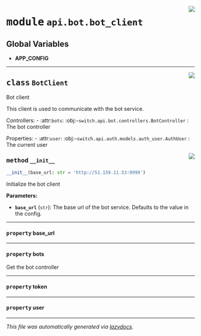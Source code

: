 <!-- markdownlint-disable -->

<a href="../../../src/switch/api/bot/bot_client.py#L0"><img align="right" src="https://img.shields.io/badge/-source-cccccc?style=flat-square"/></a>

# <kbd>module</kbd> `api.bot.bot_client`




**Global Variables**
---------------
- **APP_CONFIG**


---

<a href="../../../src/switch/api/bot/bot_client.py#L7"><img align="right" src="https://img.shields.io/badge/-source-cccccc?style=flat-square"/></a>

## <kbd>class</kbd> `BotClient`
Bot client 

This client is used to communicate with the bot service. 

Controllers: 
    - :attr:`bots`: :obj:`~switch.api.bot.controllers.BotController` : The bot controller 

Properties: 
    - :attr:`user`: :obj:`~switch.api.auth.models.auth_user.AuthUser` : The current user 

<a href="../../../src/switch/api/bot/bot_client.py#L20"><img align="right" src="https://img.shields.io/badge/-source-cccccc?style=flat-square"/></a>

### <kbd>method</kbd> `__init__`

```python
__init__(base_url: str = 'http://51.159.11.53:9999')
```

Initialize the bot client 



**Parameters:**
 
 - <b>`base_url`</b> (``str``):  The base url of the bot service. Defaults to the value in the config. 


---

#### <kbd>property</kbd> base_url





---

#### <kbd>property</kbd> bots

Get the bot controller 

---

#### <kbd>property</kbd> token





---

#### <kbd>property</kbd> user










---

_This file was automatically generated via [lazydocs](https://github.com/ml-tooling/lazydocs)._
